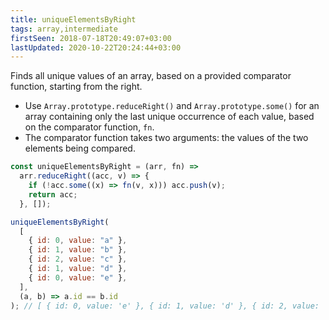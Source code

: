 ```yaml
---
title: uniqueElementsByRight
tags: array,intermediate
firstSeen: 2018-07-18T20:49:07+03:00
lastUpdated: 2020-10-22T20:24:44+03:00
---
```


Finds all unique values of an array, based on a provided comparator function, starting from the right.

- Use `Array.prototype.reduceRight()` and `Array.prototype.some()` for an array containing only the last unique occurrence of each value, based on the comparator function, `fn`.
- The comparator function takes two arguments: the values of the two elements being compared.

```js
const uniqueElementsByRight = (arr, fn) =>
  arr.reduceRight((acc, v) => {
    if (!acc.some((x) => fn(v, x))) acc.push(v);
    return acc;
  }, []);
```

```js
uniqueElementsByRight(
  [
    { id: 0, value: "a" },
    { id: 1, value: "b" },
    { id: 2, value: "c" },
    { id: 1, value: "d" },
    { id: 0, value: "e" },
  ],
  (a, b) => a.id == b.id
); // [ { id: 0, value: 'e' }, { id: 1, value: 'd' }, { id: 2, value: 'c' } ]
```

